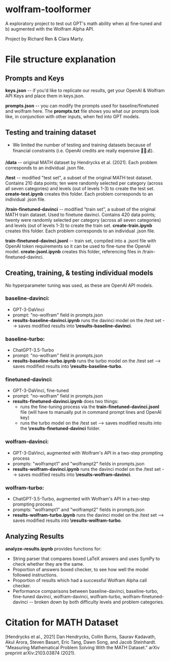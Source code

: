 # wolfram-toolformer

A exploratory project to test out GPT's math ability when a) fine-tuned and b) augmented with the Wolfram Alpha API.

Project by Richard Ren & Clara Marty.

# File structure explanation

## Prompts and Keys

**keys.json** -- if you'd like to replicate our results, get your OpenAI & Wolfram API Keys and place them in keys.json.

**prompts.json** -- you can modify the prompts used for baseline/finetuned and wolfram here. The **prompts.txt** file shows you what our prompts look like, in conjunction with other inputs, when fed into GPT models.

## Testing and training dataset
- We limited the number of testing and training datasets because of financial constraints (i.e. OpenAI credits are really expensive 💸💵💰).

**/data** -- original MATH dataset by Hendrycks et al. (2021). Each problem corresponds to an individual .json file.

**/test** -- modified "test set", a subset of the original MATH test dataset. Contains 210 data points; ten were randomly selected per category (across all seven categories) and levels (out of levels 1-3) to create the test set. **create-test.ipynb** creates this folder. Each problem corresponds to an individual .json file.

**/train-finetuned-davinci** -- modified "train set", a subset of the original MATH train dataset. Used to finetune davinci. Contains 420 data points; twenty were randomly selected per category (across all seven categories) and levels (out of levels 1-3) to create the train set. **create-train.ipynb** creates this folder. Each problem corresponds to an individual .json file.

**train-finetuned-davinci.jsonl** -- train set, compiled into a .jsonl file with OpenAI token requirements so it can be used to fine-tune the OpenAI model. **create-jsonl.ipynb** creates this folder, referencing files in /train-finetuned-davinci.

## Creating, training, & testing individual models

No hyperparameter tuning was used, as these are OpenAI API models.

### baseline-davinci: 
- GPT-3-DaVinci
- prompt: "no-wolfram" field in prompts.json
- **results-baseline-davinci.ipynb** runs the davinci model on the /test set --> saves modified results into **\results-baseline-davinci**.

### baseline-turbo: 
- ChatGPT-3.5-Turbo
- prompt: "no-wolfram" field in prompts.json
- **results-baseline-turbo.ipynb** runs the turbo model on the /test set --> saves modified results into **\results-baseline-turbo**.

### finetuned-davinci: 
- GPT-3-DaVinci, fine-tuned
- prompt: "no-wolfram" field in prompts.json
- **results-finetuned-davinci.ipynb** does two things:
    - runs the fine-tuning process via the  **train-finetuned-davinci.jsonl** file (will have to manually put in command prompt lines and OpenAI key)
    - runs the turbo model on the /test set --> saves modified results into the **\results-finetuned-davinci** folder.

### wolfram-davinci: 
- GPT-3-DaVinci, augmented with Wolfram's API in a two-step prompting process
- prompts: "wolframpt1" and "wolframpt2" fields in prompts.json
- **results-wolfram-davinci.ipynb** runs the davinci model on the /test set --> saves modified results into **\results-wolfram-davinci**.

### wolfram-turbo: 
- ChatGPT-3.5-Turbo, augmented with Wolfram's API in a two-step prompting process
- prompts: "wolframpt1" and "wolframpt2" fields in prompts.json
- **results-wolfram-turbo.ipynb** runs the davinci model on the /test set --> saves modified results into **\results-wolfram-turbo**.

## Analyzing Results

**analyze-results.ipynb** provides functions for:
- String parser that compares boxed LaTeX answers and uses SymPy to check whether they are the same.
- Proportion of answers boxed checker, to see how well the model followed instructions.
- Proportion of results which had a successful Wolfram Alpha call checker.
- Performance comparisons between baseline-davinci, baseline-turbo, fine-tuned davinci, wolfram-davinci, wolfram-turbo, wolfram-finetuned-davinci -- broken down by both difficulty levels and problem categories.

# Citation for MATH Dataset

[Hendrycks et al., 2021] Dan Hendrycks, Collin Burns, Saurav Kadavath, Akul Arora, Steven Basart, Eric Tang, Dawn Song, and Jacob Steinhardt. "Measuring Mathematical Problem Solving With the MATH Dataset." arXiv preprint arXiv:2103.03874 (2021).

